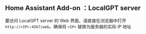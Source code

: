 ## Home Assistant Add-on ：LocalGPT server

要访问 LocalGPT server 的 Web 界面，请直接在浏览器中打开 `http://<IP>:4567/web`。确保将 `<IP>` 替换为服务器的实际 IP 地址
